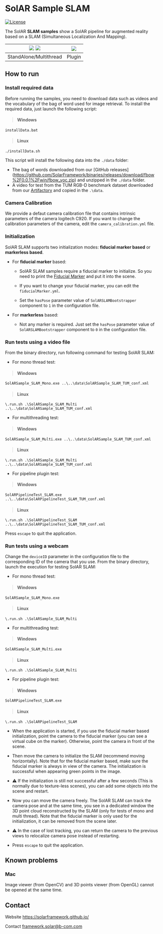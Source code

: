 # SolAR Sample SLAM

[![License](https://img.shields.io/github/license/SolARFramework/Sample-Slam?style=flat-square&label=License)](https://www.apache.org/licenses/LICENSE-2.0)


The SolAR **SLAM samples** show a SolAR pipeline for augmented reality based on a SLAM (Simultaneous Localization And Mapping).


| ![](./SolARSample_SLAM_Multi/cube.jpg) ![](./SolARSample_SLAM_Multi/pointcloud.jpg) | ![](./SolARPipeline_SLAM/plugin.jpg) |
|:-:|:-:|
| StandAlone/Multithread | Plugin | 


## How to run

### Install required data

Before running the samples, you need to download data such as videos and the vocabulary of the bag of word used for image retrieval.
To install the required data, just launch the following script:

> #### Windows
>
	installData.bat

> #### Linux
>
	./installData.sh

This script will install the following data into the `./data` folder:
- The bag of words downloaded from our [GitHub releases] (https://github.com/SolarFramework/binaries/releases/download/fbow%2F0.0.1%2Fwin/fbow_voc.zip) and unzipped in the `./data` folder.
- A video for test from the TUM RGB-D benchmark dataset downloaded from our [Artifactory](https://vision.in.tum.de/rgbd/dataset/freiburg3/rgbd_dataset_freiburg3_long_office_household_validation-rgb.avi) and copied in the `.\data`.

### Camera Calibration

We provide a defaut camera calibration file that contains intrinsic parameters of the camera logitech C920.
If you want to change the calibration parameters of the camera, edit the `camera_calibration.yml` file.

### Initialization

SolAR SLAM supports two initialization modes: **fiducial marker based** or **markerless based**.

* For **fiducial marker** based:
	* SolAR SLAM samples require a fiducial marker to initialize. So you need to print the [Fiducial Marker](./SolARSample_SLAM_Mono/FiducialMarker.gif) and put it into the scene.

	* If you want to change your fiducial marker, you can edit the `fiducialMarker.yml`.
	
	* Set the `hasPose` parameter value of `SolARSLAMBootstrapper` component to `1` in the configuration file.
	
* For **markerless** based:
    * Not any marker is required. Just set the `hasPose` parameter value of `SolARSLAMBootstrapper` component to `0` in the configuration file.

### Run tests using a video file

From the binary directory, run following command for testing SolAR SLAM:

* For mono thread test:
> #### Windows
>
	SolARSample_SLAM_Mono.exe ..\..\data\SolARSample_SLAM_TUM_conf.xml

> #### Linux
>
	\.run.sh .\SolARSample_SLAM_Multi ..\..\data\SolARSample_SLAM_TUM_conf.xml

* For multithreading test:
> #### Windows
>
	SolARSample_SLAM_Multi.exe ..\..\data\SolARSample_SLAM_TUM_conf.xml

> #### Linux
>
	\.run.sh .\SolARSample_SLAM_Multi ..\..\data\SolARSample_SLAM_TUM_conf.xml

* For pipeline plugin test:
> #### Windows
>
	SolARPipelineTest_SLAM.exe ..\..\data\SolARPipelineTest_SLAM_TUM_conf.xml

> #### Linux
>
	\.run.sh .\SolARPipelineTest_SLAM ..\..\data\SolARPipelineTest_SLAM_TUM_conf.xml

Press `escape` to quit the application.

### Run tests using a webcam

Change the `deviceID` parameter in the configuration file to the corresponding ID of the camera that you use. From the binary directory, launch the execution for testing SolAR SLAM:
* For mono thread test:
> #### Windows
>
	SolARSample_SLAM_Mono.exe

> #### Linux
>
	\.run.sh .\SolARSample_SLAM_Multi

* For multithreading test:
> #### Windows
>
	SolARSample_SLAM_Multi.exe

> #### Linux
>
	\.run.sh .\SolARSample_SLAM_Multi

* For pipeline plugin test:
> #### Windows
>
	SolARPipelineTest_SLAM.exe

> #### Linux
>
	\.run.sh .\SolARPipelineTest_SLAM


*  When the application is started, if you use the fiducial marker based initialization, point the camera to the fiducial marker (you can see a virtual cube on the marker). Otherwise, point the camera in front of the scene.

* Then move the camera to initialize the SLAM (recommend moving horizontally). Note that for the fiducial marker based, make sure the fiducial marker is always in view of the camera. The initialization is successful when appearing green points in the image.

* :warning: If the initialization is still not successful after a few seconds (This is normally due to texture-less scenes), you can add some objects into the scene and restart.

* Now you can move the camera freely. The SolAR SLAM can track the camera pose and at the same time, you see in a dedicated window the 3D point cloud reconstructed by the SLAM (only for tests of mono and multi thread). Note that the fiducial marker is only used for the initialization, it can be removed from the scene later.

* :warning: In the case of lost tracking, you can return the camera to the previous views to relocalize camera pose instead of restarting.

* Press `escape` to quit the application.

## Known problems

### Mac

Image viewer (from OpenCV) and 3D points viewer (from OpenGL) cannot be opened at the same time.

## Contact 
Website https://solarframework.github.io/

Contact framework.solar@b-com.com



